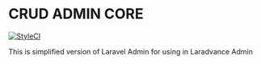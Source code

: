# CRUD ADMIN CORE
[![StyleCI](https://github.styleci.io/repos/213185685/shield?branch=master)](https://github.styleci.io/repos/213185685)

This is simplified version of Laravel Admin for using in Laradvance Admin
